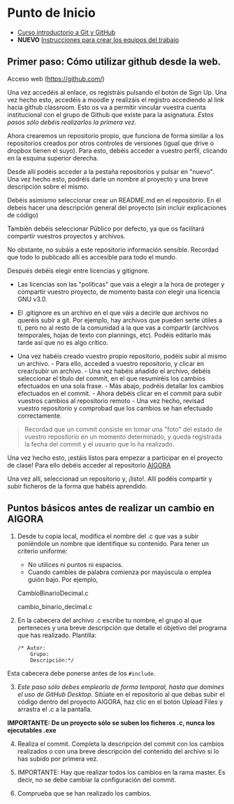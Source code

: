 # Punto de Inicio

- [Curso introductorio a Git y GitHub](https://github.com/oscarperpinan/intro_github/raw/master/intro_github.pdf)
- **NUEVO** [Instrucciones para crear los equipos del trabajo](https://github.com/aigora/punto_inicio/wiki/C%C3%B3mo-comenzar-con-el-trabajo-en-grupo-en-GitHub)

## Primer paso: Cómo utilizar github desde la web. 
 Acceso web
(https://github.com/)
 
Una vez accedéis al enlace, os registráis pulsando el botón de Sign Up.
Una vez hecho esto, accedéis a moodle y realizáis el registro accediendo al link hacia github classroom. 
Esto os va a permitir vincular vuestra cuenta institucional con el grupo de Github que existe para la asignatura. _Estos pasos sólo debéis realizarlos la primera vez._ 

Ahora crearemos un repositorio propio, que funciona de forma similar a los repositorios creados por otros controles de versiones (igual que drive o dropbox tienen el suyo). 
Para esto, debéis acceder a vuestro perfil, clicando en la esquina superior derecha.

Desde allí podéis acceder a la pestaña repositorios y pulsar en "nuevo".
Una vez hecho esto, podréis darle un nombre al proyecto y una breve descripción sobre el mismo.

Debéis asimismo seleccionar crear un README.md en el repositorio. En él debeis hacer una descripción general del proyecto (sin incluir explicaciones de código) 

También debéis seleccionar Público por defecto, ya que os facilitará compartir vuestros proyectos y archivos.

No obstante, no subáis a este repositorio información sensible. Recordad que todo lo publicado allí es accesible para todo el mundo.

Después debéis elegir entre licencias y gitignore.

- Las licencias son las "políticas" que vais a elegir a la hora de proteger y compartir vuestro proyecto, de momento basta con elegir una licencia GNU v3.0.
- El .gitignore es un archivo en el que váis a decirle que archivos no queréis subir a git. Por ejemplo, hay archivos que pueden serte útiles a ti, pero no al resto de la comunidad a la que vas a compartir (archivos temporales, hojas de texto con plannings, etc). Podéis editarlo más tarde así que no es algo crítico.

- Una vez habéis creado vuestro propio repositorio, podéis subir al mismo un archivo. 
      - Para ello, acceded a vuestro repositorio, y clicar en crear/subir un archivo.
      - Una vez habéis añadido el archivo, debéis seleccionar el título del commit, en el que resumiréis los cambios efectuados en una                sola frase.
      - Más abajo, podréis detallar los cambios efectuados en el commit.
      - Ahora debéis clicar en el commit para subir vuestros cambios al repositorio remoto
      - Una vez hecho, revisad vuestro repositorio y comprobad que los cambios se han efectuado correctamente.

> Recordad que un commit consiste en tomar una "foto" del estado de vuestro repositorio en un momento determinado, y queda registrada la fecha del commit y el usuario que lo ha realizado.

Una vez hecho esto, ¡estáis listos para empezar a participar en el proyecto de clase!
Para ello debéis acceder al repositorio [AIGORA](https://github.com/aigora)

Una vez allí, seleccionad un repositorio y, ¡listo!. Allí podéis compartir y subir ficheros de la forma que habéis aprendido.


Puntos básicos antes de realizar un cambio en AIGORA
--
1. Desde tu copia local, modifica el nombre del .c que vas a subir poniéndole un nombre que identifique su contenido. Para tener un criterio uniforme:
      - No utilices ni puntos ni espacios.
      - Cuando cambies de palabra comienza por mayúscula o emplea guión bajo. Por ejemplo,
      
      CambioBinarioDecimal.c 
          
      cambio_binario_decimal.c
      
2. En la cabecera del archivo .c escribe tu nombre, el grupo al que perteneces y una breve descripción que detalle el objetivo del programa que has realizado.
    Plantilla:
    ``` 
    /* Autor:
        Grupo:
        Descripción:*/
     ```
  Esta cabecera debe ponerse antes de los `#include`.

3. _Este paso sólo debes emplearlo de forma temporal, hasta que domines el uso de GitHub Desktop_. Sitúate en el repositorio al que debas subir el código dentro del proyecto AIGORA, haz clic en el botón Upload Files y arrastra el .c a la pantalla.

**IMPORTANTE: De un proyecto sólo se suben los ficheros .c, nunca los ejecutables .exe**

4. Realiza el commit. Completa la descripción del commit con los cambios realizados o con una breve descripción del contenido del archivo si lo has subido por primera vez.

5. IMPORTANTE: Hay que realizar todos los cambios en la rama master. Es decir, no se debe cambiar la configuración del commit. 

6. Comprueba que se han realizado los cambios.


  
